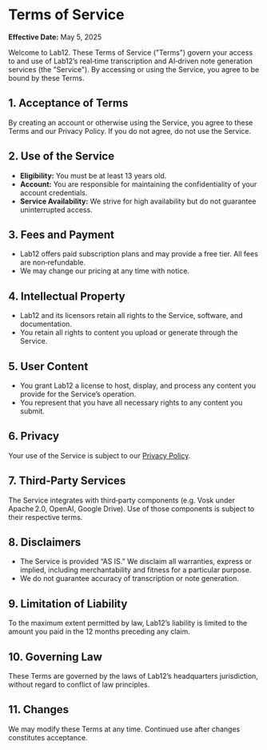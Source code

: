 # Terms of Service

**Effective Date:** May 5, 2025

Welcome to Lab12. These Terms of Service ("Terms") govern your access to and use of Lab12’s real‑time transcription and AI‑driven note generation services (the "Service"). By accessing or using the Service, you agree to be bound by these Terms.

## 1. Acceptance of Terms

By creating an account or otherwise using the Service, you agree to these Terms and our Privacy Policy. If you do not agree, do not use the Service.

## 2. Use of the Service

- **Eligibility:** You must be at least 13 years old.
- **Account:** You are responsible for maintaining the confidentiality of your account credentials.
- **Service Availability:** We strive for high availability but do not guarantee uninterrupted access.

## 3. Fees and Payment

- Lab12 offers paid subscription plans and may provide a free tier. All fees are non‑refundable.
- We may change our pricing at any time with notice.

## 4. Intellectual Property

- Lab12 and its licensors retain all rights to the Service, software, and documentation.
- You retain all rights to content you upload or generate through the Service.

## 5. User Content

- You grant Lab12 a license to host, display, and process any content you provide for the Service’s operation.
- You represent that you have all necessary rights to any content you submit.

## 6. Privacy

Your use of the Service is subject to our [Privacy Policy](/privacy).

## 7. Third‑Party Services

The Service integrates with third‑party components (e.g. Vosk under Apache 2.0, OpenAI, Google Drive). Use of those components is subject to their respective terms.

## 8. Disclaimers

- The Service is provided “AS IS.” We disclaim all warranties, express or implied, including merchantability and fitness for a particular purpose.
- We do not guarantee accuracy of transcription or note generation.

## 9. Limitation of Liability

To the maximum extent permitted by law, Lab12’s liability is limited to the amount you paid in the 12 months preceding any claim.

## 10. Governing Law

These Terms are governed by the laws of Lab12’s headquarters jurisdiction, without regard to conflict of law principles.

## 11. Changes

We may modify these Terms at any time. Continued use after changes constitutes acceptance.
